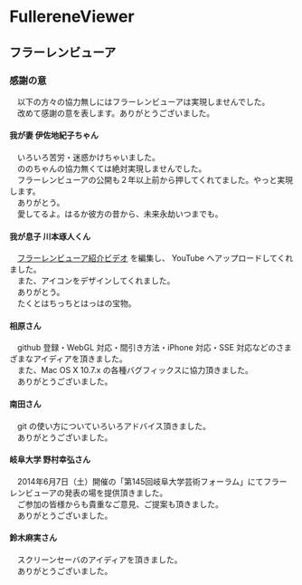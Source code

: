 # FullereneViewer
## フラーレンビューア
### 感謝の意
　以下の方々の協力無しにはフラーレンビューアは実現しませんでした。  
　改めて感謝の意を表します。ありがとうございました。

#### 我が妻 伊佐地紀子ちゃん
　いろいろ苦労・迷惑かけちゃいました。  
　ののちゃんの協力無くては絶対実現しませんでした。  
　フラーレンビューアの公開も２年以上前から押してくれてました。やっと実現します。  
　ありがとう。  
　愛してるよ。はるか彼方の昔から、未来永劫いつまでも。

#### 我が息子 川本琢人くん
　[フラーレンビューア紹介ビデオ](https://www.youtube.com/watch?v=J_qkGaMuqyE) を編集し、 YouTube へアップロードしてくれました。  
　また、アイコンをデザインしてくれました。  
　ありがとう。  
　たくとはちっちとはっはの宝物。

#### 相原さん
　github 登録・WebGL 対応・間引き方法・iPhone 対応・SSE 対応などのさまざまなアイディアを頂きました。  
　また、Mac OS X 10.7.x の各種バグフィックスに協力頂きました。  
　ありがとうございました。

#### 南田さん
　git の使い方についていろいろアドバイス頂きました。  
　ありがとうございました。

#### 岐阜大学 野村幸弘さん
　2014年6月7日（土）開催の「第145回岐阜大学芸術フォーラム」にてフラーレンビューアの発表の場を提供頂きました。  
　ご参加の皆様からも貴重なご意見、ご提案も頂きました。  
　ありがとうございました。

#### 鈴木麻実さん
　スクリーンセーバのアイディアを頂きました。  
　ありがとうございました。
